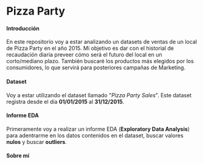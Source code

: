 # Pizza Party

#### Introducción

En este repositorio voy a estar analizando un datasets de ventas de un local de Pizza Party en el año 2015. Mí objetivo es dar con el historial de recaudación diaria preveer cómo será el futuro del local en un corto/mediano plazo. También buscaré los productos más elegidos por los consumidores, lo que servirá para posteriores campañas de Marketing.

#### Dataset

Voy a estar utilizando el dataset llamado "*Pizza Party Sales*". Este dataset registra desde el día **01/01/2015** al **31/12/2015**.

#### Informe EDA

Primeramente voy a realizar un informe EDA (**Exploratory Data Analysis**) para adentrarme en los datos contenidos en el dataset, buscar valores **nulos** y buscar **outliers**.

#### Sobre mí
